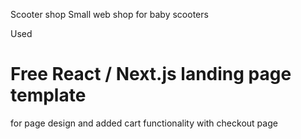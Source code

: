 Scooter shop 
Small web shop for baby scooters

Used 
# Free React / Next.js landing page template
for page design and added cart functionality with checkout page
